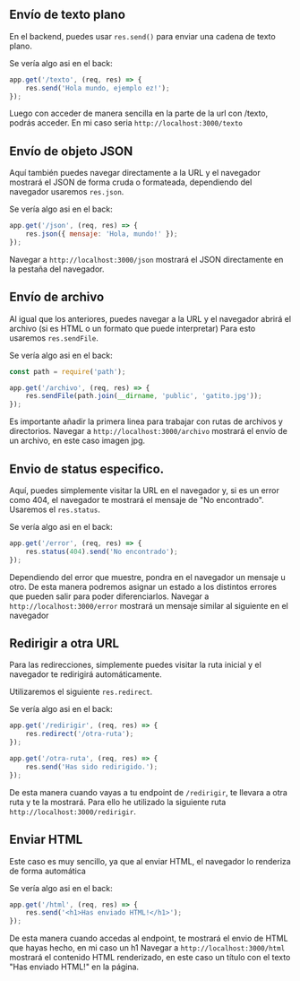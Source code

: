## Envío de texto plano

En el backend, puedes usar `res.send()` para enviar una cadena de texto plano.


Se vería algo asi en el back:

```js
app.get('/texto', (req, res) => {
    res.send('Hola mundo, ejemplo ez!');
});
```
Luego con acceder de manera sencilla en la parte de la url con /texto, podrás acceder. En mi caso seria `http://localhost:3000/texto`

## Envío de objeto JSON

Aquí también puedes navegar directamente a la URL y el navegador mostrará el JSON de forma cruda o formateada, dependiendo del navegador
usaremos `res.json`.


Se vería algo asi en el back:

```js
app.get('/json', (req, res) => {
    res.json({ mensaje: 'Hola, mundo!' });
});
```
Navegar a `http://localhost:3000/json` mostrará el JSON directamente en la pestaña del navegador.

## Envío de archivo

Al igual que los anteriores, puedes navegar a la URL y el navegador abrirá el archivo (si es HTML o un formato que puede interpretar)
Para esto usaremos `res.sendFile`.


Se vería algo asi en el back:

```js
const path = require('path');

app.get('/archivo', (req, res) => {
    res.sendFile(path.join(__dirname, 'public', 'gatito.jpg')); 
});

```
Es importante añadir la primera linea para trabajar con rutas de archivos y directorios.
Navegar a `http://localhost:3000/archivo` mostrará el envío de un archivo, en este caso imagen jpg.

## Envio de status especifico.

Aquí, puedes simplemente visitar la URL en el navegador y, si es un error como 404, el navegador te mostrará el mensaje de "No encontrado".
Usaremos el  `res.status`.


Se vería algo asi en el back:

```js
app.get('/error', (req, res) => {
    res.status(404).send('No encontrado');
});
```

Dependiendo del error que muestre, pondra en el navegador un mensaje u otro.
De esta manera podremos asignar un estado a los distintos errores que pueden salir para poder diferenciarlos.
Navegar a `http://localhost:3000/error` mostrará un mensaje similar al siguiente en el navegador

## Redirigir a otra URL

Para las redirecciones, simplemente puedes visitar la ruta inicial y el navegador te redirigirá automáticamente.

Utilizaremos el siguiente `res.redirect`.

Se vería algo asi en el back:

```js
app.get('/redirigir', (req, res) => {
    res.redirect('/otra-ruta');
});

app.get('/otra-ruta', (req, res) => {
    res.send('Has sido redirigido.');
});

```
De esta manera cuando vayas a tu endpoint de `/redirigir`, te llevara a otra ruta y te la mostrará.
Para ello he utilizado la siguiente ruta `http://localhost:3000/redirigir`.

## Enviar HTML
Este caso es muy sencillo, ya que al enviar HTML, el navegador lo renderiza de forma automática

Se vería algo asi en el back:

```js
app.get('/html', (req, res) => {
    res.send('<h1>Has enviado HTML!</h1>');
});

```
De esta manera cuando accedas al endpoint, te mostrará el envio de HTML que hayas hecho, en mi caso un h1
Navegar a `http://localhost:3000/html` mostrará el contenido HTML renderizado, en este caso un título con el texto "Has enviado HTML!" en la página.
